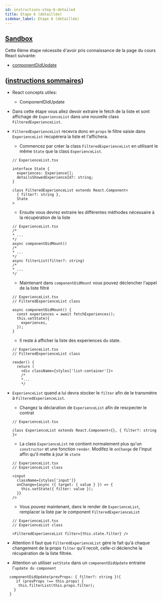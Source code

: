 ```yaml
---
id: instructions-step-6-detailed
title: Etape 6 (détaillée)
sidebar_label: Etape 6 (détaillée)
---
```


## [Sandbox](https://codesandbox.io/s/github/reactlab-dev/reactlab/tree/step-6/lab/front)

Cette 6ème étape nécessite d'avoir pris connaissance de la page du cours React suivante:

- [componentDidUpdate](../react/react-componentdidupdate)

## ([instructions sommaires](./step-6-summary.md))

- React concepts utiles:

  - ComponentDidUpdate

- Dans cette étape vous allez devoir extraire le fetch de la liste et sont affichage de `ExperienceList` dans une nouvelle class `FilteredExperienceList`.

- `FilteredExperienceList` recevra donc en `props` le filtre saisie dans `ExperienceList` recupèrera la liste et l'affichera.

  - Commencez par créer la class `FilteredExperienceList` en utilisant le même `State` que la class `ExperienceList`.

  ```tsx
  // ExperienceList.tsx

  interface State {
    experiences: Experience[];
    detailsShowedExperienceId?: string;
  }

  class FilteredExperienceList extends React.Component<
    { filter?: string },
    State
  >
  ```

  - Ensuite vous devrez extraire les différentes méthodes nécessaire à la récupération de la liste

  ```tsx
  // ExperienceList.tsx
  /*
  * ...
  */
  async componentDidMount()
  /*
  * ...
  */
  async filterList(filter?: string)
  /*
  * ...
  */
  ```

  - Maintenant dans `componentDidMount` vous pouvez déclencher l'appel de la liste filtré

  ```tsx
  // ExperienceList.tsx
  // FilteredExperienceList class

  async componentDidMount() {
    const experiences = await fetchExperiences();
    this.setState({
      experiences,
    });
  }
  ```

  - Il reste à afficher la liste des experiences du state.

  ```tsx
  // ExperienceList.tsx
  // FilteredExperienceList class

  render() {
    return (
      <div className={styles['list-container']}>
      /*
      *...
      */
  ```

- `ExperienceList` quand a lui devra stocker le `filter` afin de le transmètre à `FilteredExperienceList`.

  - Changez la déclaration de `ExperienceList` afin de rescpecter le contrat

  ```tsx
  // ExperienceList.tsx

  class ExperienceList extends React.Component<{}, { filter?: string }>
  ```

  - La class `ExperienceList` ne contient normalement plus qu'un `constructor` et une fonction `render`. Modifez le `onChange` de l'input affin qu'il mette à jour le `state`

  ```tsx
  // ExperienceList.tsx
  // ExperienceList class

  <input
    className={styles['input']}
    onChange={async ({ target: { value } }) => {
      this.setState({ filter: value });
    }}
  />
  ```

  - Vous pouvez maintenant, dans le render de `ExperienceList`, remplacer la liste par le component `FilteredExperienceList`

  ```tsx
  // ExperienceList.tsx
  // ExperienceList class

  <FilteredExperienceList filter={this.state.filter} />
  ```

* Attention il faut que `FilteredExperienceList` gère le fait qu'à chaque changement de la props `filter` qu'il recoit, celle-ci déclenche la récupération de la liste filtrée.

* Attention un utiliser `setState` dans un `componentDidUpdate` entraine l'`update du component`

```tsx
  componentDidUpdate(prevProps: { filter?: string }){
     if (prevProps !== this.props) {
      this.filterList(this.props.filter);
    }
  }
```
